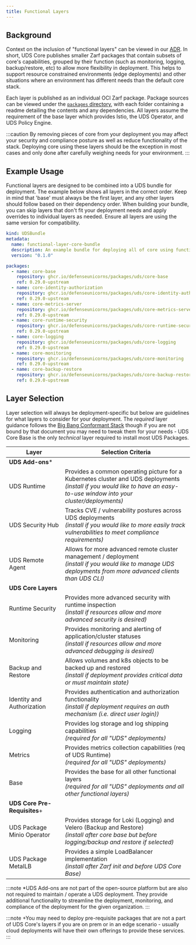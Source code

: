 ```yaml
---
title: Functional Layers
---
```


## Background

Context on the inclusion of "functional layers" can be viewed in our [ADR](https://github.com/defenseunicorns/uds-core/blob/main/adrs/0002-uds-core-functional-layers.md). In short, UDS Core publishes smaller Zarf packages that contain subsets of core's capabilities, grouped by their function (such as monitoring, logging, backup/restore, etc) to allow more flexibility in deployment. This helps to support resource constrained environments (edge deployments) and other situations where an environment has different needs than the default core stack.

Each layer is published as an individual OCI Zarf package. Package sources can be viewed under the [`packages` directory](https://github.com/defenseunicorns/uds-core/tree/main/packages), with each folder containing a readme detailing the contents and any dependencies. All layers assume the requirement of the base layer which provides Istio, the UDS Operator, and UDS Policy Engine.

:::caution
By removing pieces of core from your deployment you may affect your security and compliance posture as well as reduce functionality of the stack. Deploying core using these layers should be the exception in most cases and only done after carefully weighing needs for your environment.
:::

## Example Usage

Functional layers are designed to be combined into a UDS bundle for deployment. The example below shows all layers in the correct order. Keep in mind that 'base' must always be the first layer, and any other layers should follow based on their dependency order. When building your bundle, you can skip layers that don't fit your deployment needs and apply overrides to individual layers as needed. Ensure all layers are using the same version for compatibility.

```yaml
kind: UDSBundle
metadata:
  name: functional-layer-core-bundle
  description: An example bundle for deploying all of core using functional layers
  version: "0.1.0"

packages:
  - name: core-base
    repository: ghcr.io/defenseunicorns/packages/uds/core-base
    ref: 0.29.0-upstream
  - name: core-identity-authorization
    repository: ghcr.io/defenseunicorns/packages/uds/core-identity-authorization
    ref: 0.29.0-upstream
  - name: core-metrics-server
    repository: ghcr.io/defenseunicorns/packages/uds/core-metrics-server
    ref: 0.29.0-upstream
  - name: core-runtime-security
    repository: ghcr.io/defenseunicorns/packages/uds/core-runtime-security
    ref: 0.29.0-upstream
  - name: core-logging
    repository: ghcr.io/defenseunicorns/packages/uds/core-logging
    ref: 0.29.0-upstream
  - name: core-monitoring
    repository: ghcr.io/defenseunicorns/packages/uds/core-monitoring
    ref: 0.29.0-upstream
  - name: core-backup-restore
    repository: ghcr.io/defenseunicorns/packages/uds/core-backup-restore
    ref: 0.29.0-upstream
```

## Layer Selection

Layer selection will always be deployment-specific but below are guidelines for what layers to consider for your deployment.  The *required* layer guidance follows the [Big Bang Conformant Stack](https://repo1.dso.mil/big-bang/product/bbtoc/-/blob/master/policy/conformance.md?ref_type=heads) though if you are not bound by that document you may need to tweak them for your needs - UDS Core Base is the only *technical* layer required to install most UDS Packages.

| Layer | Selection Criteria |
|-------|--------------------|
| **UDS Add-ons*** |
| UDS Runtime      | Provides a common operating picture for a Kubernetes cluster and UDS deployments <br/> *(install if you would like to have an easy-to-use window into your cluster/deployments)* |
| UDS Security Hub | Tracks CVE / vulnerability postures across UDS deployments <br/> *(install if you would like to more easily track vulnerabilities to meet compliance requirements)* |
| UDS Remote Agent | Allows for more advanced remote cluster management / deployment <br/> *(install if you would like to manage UDS deployments from more advanced clients than UDS CLI)* |
| **UDS Core Layers** |
| Runtime Security           | Provides more advanced security with runtime inspection <br/> *(install if resources allow and more advanced security is desired)* |
| Monitoring                 | Provides monitoring and alerting of application/cluster statuses <br/> *(install if resources allow and more advanced debugging is desired)* |
| Backup and Restore         | Allows volumes and k8s objects to be backed up and restored <br/> *(install if deployment provides critical data or must maintain state)* |
| Identity and Authorization | Provides authentication and authorization functionality <br/>*(install if deployment requires an auth mechanism (i.e. direct user login))*  |
| Logging                    | Provides log storage and log shipping capabilities <br/> *(required for all "UDS" deployments)* |
| Metrics                    | Provides metrics collection capabilities (req of UDS Runtime) <br/> *(required for all "UDS" deployments)* |
| Base                       | Provides the base for all other functional layers <br/> *(required for all "UDS" deployments and all other functional layers)* |
| **UDS Core Pre-Requisites**+ |
| UDS Package Minio Operator | Provides storage for Loki (Logging) and Velero (Backup and Restore) <br/> *(install after core base but before logging/backup and restore if selected)* |
| UDS Package MetalLB | Provides a simple LoadBalancer implementation <br/> *(install after Zarf init and before UDS Core Base)* |

:::note
*UDS Add-ons are not part of the open-source platform but are also not required to maintain / operate a UDS deployment.  They provide additional functionality to streamline the deployment, monitoring, and compliance of the deployment for the given organization.
:::

:::note
+You may need to deploy pre-requisite packages that are not a part of UDS Core's layers if you are on prem or in an edge scenario - usually cloud deployments will have their own offerings to provide these services.
:::
